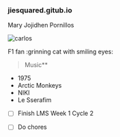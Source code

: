 ### jiesquared.gitub.io

Mary Jojidhen Pornillos



![carlos](https://i.pinimg.com/originals/09/94/91/09949177582ce35acbc78e45f47b0e1a.jpg)

F1 fan :grinning cat with smiling eyes:

> Music**

- 1975
- Arctic Monkeys
- NIKI
- Le Sserafim

- [ ] Finish LMS Week 1 Cycle 2
- [ ] Do chores




